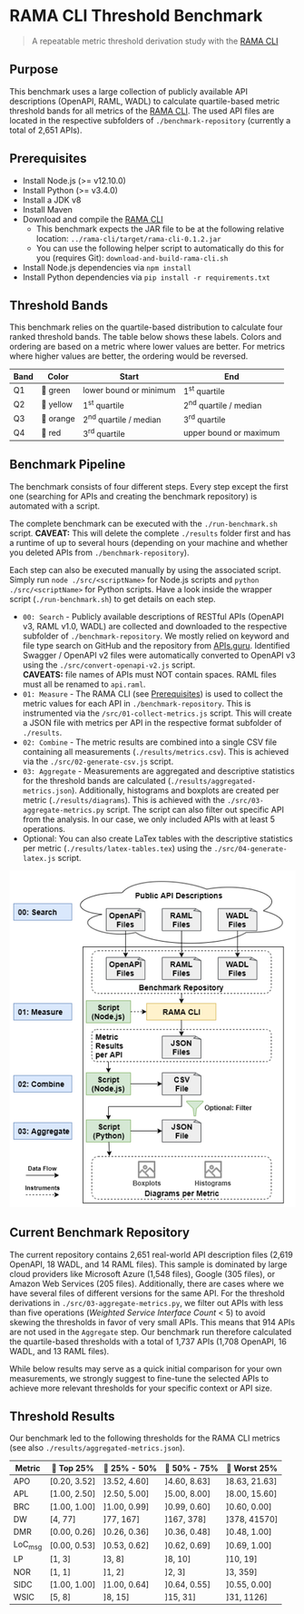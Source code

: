 # RAMA CLI Threshold Benchmark
> A repeatable metric threshold derivation study with the [RAMA CLI](https://github.com/restful-ma/rama-cli)

## Purpose
This benchmark uses a large collection of publicly available API descriptions (OpenAPI, RAML, WADL) to calculate quartile-based metric threshold bands for all metrics of the [RAMA CLI](https://github.com/restful-ma/rama-cli). The used API files are located in the respective subfolders of `./benchmark-repository` (currently a total of 2,651 APIs).

## Prerequisites
- Install Node.js (>= v12.10.0)
- Install Python (>= v3.4.0)
- Install a JDK v8
- Install Maven
- Download and compile the [RAMA CLI](https://github.com/restful-ma/rama-cli)
  - This benchmark expects the JAR file to be at the following relative location: `../rama-cli/target/rama-cli-0.1.2.jar`
  - You can use the following helper script to automatically do this for you (requires Git): `download-and-build-rama-cli.sh`
- Install Node.js dependencies via `npm install`
- Install Python dependencies via `pip install -r requirements.txt`

## Threshold Bands
This benchmark relies on the quartile-based distribution to calculate four ranked threshold bands. The table below shows these labels. Colors and ordering are based on a metric where lower values are better. For metrics where higher values are better, the ordering would be reversed.

| Band | Color            | Start                            | End                              |
| ---- | ---------------- | -------------------------------- | -------------------------------- |
| Q1   | &#x1F49A; green  | lower bound or minimum           | 1<sup>st</sup> quartile          |
| Q2   | &#x1F49B; yellow | 1<sup>st</sup> quartile          | 2<sup>nd</sup> quartile / median |
| Q3   | &#x1F536; orange | 2<sup>nd</sup> quartile / median | 3<sup>rd</sup> quartile          |
| Q4   | &#x1F534; red    | 3<sup>rd</sup> quartile          | upper bound or maximum           |


## Benchmark Pipeline
The benchmark consists of four different steps. Every step except the first one (searching for APIs and creating the benchmark repository) is automated with a script.

The complete benchmark can be executed with the `./run-benchmark.sh` script. **CAVEAT:** This will delete the complete `./results` folder first and has a runtime of up to several hours (depending on your machine and whether you deleted APIs from `./benchmark-repository`).

Each step can also be executed manually by using the associated script. Simply run `node ./src/<scriptName>` for Node.js scripts and `python ./src/<scriptName>` for Python scripts. Have a look inside the wrapper script (`./run-benchmark.sh`) to get details on each step.

- `00: Search` - Publicly available descriptions of RESTful APIs (OpenAPI v3, RAML v1.0, WADL) are collected and downloaded to the respective subfolder of `./benchmark-repository`. We mostly relied on keyword and file type search on GitHub and the repository from [APIs.guru](https://apis.guru/browse-apis). Identified Swagger / OpenAPI v2 files were automatically converted to OpenAPI v3 using the `./src/convert-openapi-v2.js` script.<br> **CAVEATS:** file names of APIs must NOT contain spaces. RAML files must all be renamed to `api.raml`.
- `01: Measure` - The RAMA CLI (see [Prerequisites](#prerequisites)) is used to collect the metric values for each API in `./benchmark-repository`. This is instrumented via the `/src/01-collect-metrics.js` script. This will create a JSON file with metrics per API in the respective format subfolder of `./results`.
- `02: Combine` - The metric results are combined into a single CSV file containing all measurements (`./results/metrics.csv`). This is achieved via the `./src/02-generate-csv.js` script.
- `03: Aggregate` - Measurements are aggregated and descriptive statistics for the threshold bands are calculated (`./results/aggregated-metrics.json`). Additionally, histograms and boxplots are created per metric (`./results/diagrams`). This is achieved with the `./src/03-aggregate-metrics.py` script. The script can also filter out specific API from the analysis. In our case, we only included APIs with at least 5 operations.
- Optional: You can also create LaTex tables with the descriptive statistics per metric (`./results/latex-tables.tex`) using the `./src/04-generate-latex.js` script.

![Benchmark Pipeline](docs/benchmark-pipeline.png)

## Current Benchmark Repository
The current repository contains 2,651 real-world API description files (2,619 OpenAPI, 18 WADL, and 14 RAML files). This sample is dominated by large cloud providers like Microsoft Azure (1,548 files), Google (305 files), or Amazon Web Services (205 files).
Additionally, there are cases where we have several files of different versions for the same API.
For the threshold derivations in `./src/03-aggregate-metrics.py`, we filter out APIs with less than five operations (*Weighted Service Interface Count* < 5) to avoid skewing the thresholds in favor of very small APIs.
This means that 914 APIs are not used in the `Aggregate` step.
Our benchmark run therefore calculated the quartile-based thresholds with a total of 1,737 APIs (1,708 OpenAPI, 16 WADL, and 13 RAML files).

While below results may serve as a quick initial comparison for your own measurements, we strongly suggest to fine-tune the selected APIs to achieve more relevant thresholds for your specific context or API size.

## Threshold Results
Our benchmark led to the following thresholds for the RAMA CLI metrics (see also `./results/aggregated-metrics.json`).

| Metric            | &#x1F49A; Top 25% | &#x1F49B; 25% - 50% | &#x1F536; 50% - 75% | &#x1F534; Worst 25% |
| ----------------- | ----------------- | ------------------- | ------------------- | ------------------- |
| APO               | [0.20, 3.52]      | ]3.52, 4.60]        | ]4.60, 8.63]        | ]8.63, 21.63]       |
| APL               | [1.00, 2.50]      | ]2.50, 5.00]        | ]5.00, 8.00]        | ]8.00, 15.60]       |
| BRC               | [1.00, 1.00]      | ]1.00, 0.99]        | ]0.99, 0.60]        | ]0.60, 0.00]        |
| DW                | [4, 77]           | ]77, 167]           | ]167, 378]          | ]378, 41570]        |
| DMR               | [0.00, 0.26]      | ]0.26, 0.36]        | ]0.36, 0.48]        | ]0.48, 1.00]        |
| LoC<sub>msg</sub> | [0.00, 0.53]      | ]0.53, 0.62]        | ]0.62, 0.69]        | ]0.69, 1.00]        |
| LP                | [1, 3]            | ]3, 8]              | ]8, 10]             | ]10, 19]            |
| NOR               | [1, 1]            | ]1, 2]              | ]2, 3]              | ]3, 359]            |
| SIDC              | [1.00, 1.00]      | ]1.00, 0.64]        | ]0.64, 0.55]        | ]0.55, 0.00]        |
| WSIC              | [5, 8]            | ]8, 15]             | ]15, 31]            | ]31, 1126]          |
